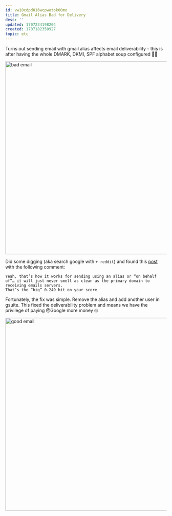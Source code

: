 ```yaml
---
id: vw10cdpd016wcpwotok00mo
title: Gmail Alias Bad for Delivery
desc: ''
updated: 1707234198204
created: 1707182350927
topic: etc
---
```


Turns out sending email with gmail alias affects email deliverability - this is after having the whole DMARK, DKMI, SPF alphabet soup configured 🤦‍♂️

<image alt="bad email" src="https://ik.imagekit.io/fpjzhqpv1/Cursor_edU56VG7O.png?updatedAt=1707183135223" height="600px"/>

Did some digging (aka search google with `+ reddit`) and found this [post](https://www.reddit.com/r/gsuite/comments/rxj3ec/gsuite_alias_domain_emails_going_directly_to/) with the following comment:

    Yeah, that’s how it works for sending using an alias or “on behalf of”… it will just never smell as clean as the primary domain to receiving emails servers.
    That’s the “big” 0.249 hit on your score

Fortunately, the fix was simple. Remove the alias and add another user in gsuite. This fixed the deliverability problem and means we have the privilege of paying @Google  more money 🙄

<image alt="good email" src="https://ik.imagekit.io/fpjzhqpv1/Cursor_and_Newsletters_spam_test_rIBZJyfMy.png?updatedAt=1707183216008" height="600px"/>

